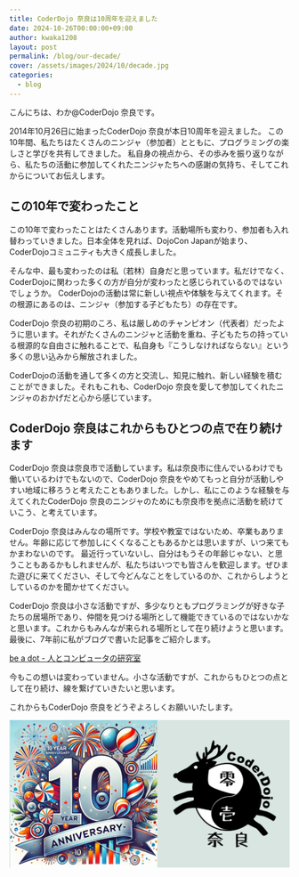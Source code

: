 ```yaml
---
title: CoderDojo 奈良は10周年を迎えました
date: 2024-10-26T00:00:00+09:00
author: kwaka1208
layout: post
permalink: /blog/our-decade/
cover: /assets/images/2024/10/decade.jpg
categories:
  - blog
---
```

こんにちは、わか@CoderDojo 奈良です。

2014年10月26日に始まったCoderDojo 奈良が本日10周年を迎えました。
この10年間、私たちはたくさんのニンジャ（参加者）とともに、プログラミングの楽しさと学びを共有してきました。
私自身の視点から、その歩みを振り返りながら、私たちの活動に参加してくれたニンジャたちへの感謝の気持ち、そしてこれからについてお伝えします。

## この10年で変わったこと
この10年で変わったことはたくさんあります。活動場所も変わり、参加者も入れ替わっていきました。日本全体を見れば、DojoCon Japanが始まり、CoderDojoコミュニティも大きく成長しました。

そんな中、最も変わったのは私（若林）自身だと思っています。私だけでなく、CoderDojoに関わった多くの方が自分が変わったと感じられているのではないでしょうか。
CoderDojoの活動は常に新しい視点や体験を与えてくれます。その根源にあるのは、ニンジャ（参加する子どもたち）の存在です。

CoderDojo 奈良の初期のころ、私は厳しめのチャンピオン（代表者）だったように思います。それがたくさんのニンジャと活動を重ね、子どもたちの持っている根源的な自由さに触れることで、私自身も『こうしなければならない』という多くの思い込みから解放されました。

CoderDojoの活動を通して多くの方と交流し、知見に触れ、新しい経験を積むことができました。それもこれも、CoderDojo 奈良を愛して参加してくれたニンジャのおかげだと心から感じています。

## CoderDojo 奈良はこれからもひとつの点で在り続けます
CoderDojo 奈良は奈良市で活動しています。私は奈良市に住んでいるわけでも働いているわけでもないので、CoderDojo 奈良をやめてもっと自分が活動しやすい地域に移ろうと考えたこともありました。しかし、私にこのような経験を与えてくれたCoderDojo 奈良のニンジャのためにも奈良市を拠点に活動を続けていこう、と考えています。

CoderDojo 奈良はみんなの場所です。学校や教室ではないため、卒業もありません。年齢に応じて参加しにくくなることもあるかとは思いますが、いつ来てもかまわないのです。
最近行っていないし、自分はもうその年齢じゃない、と思うこともあるかもしれませんが、私たちはいつでも皆さんを歓迎します。ぜひまた遊びに来てください、そして今どんなことをしているのか、これからしようとしているのかを聞かせてください。

CoderDojo 奈良は小さな活動ですが、多少なりともプログラミングが好きな子たちの居場所であり、仲間を見つける場所として機能できているのではないかなと思います。これからもみんなが来られる場所として在り続けようと思います。最後に、7年前に私がブログで書いた記事をご紹介します。

[be a dot - 人とコンピュータの研究室](https://crssrds.jp/note/be-a-dot/)

今もこの想いは変わっていません。小さな活動ですが、これからもひとつの点として在り続け、線を繋げていきたいと思います。

これからもCoderDojo 奈良をどうぞよろしくお願いいたします。

![](/assets/images/2024/10/decade.png)